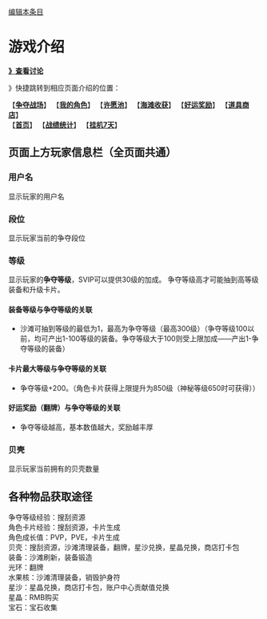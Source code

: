 [编辑本条目](https://github.com/GuguTown/Wiki/edit/main/function/index.md)
# 游戏介绍
[**》查看讨论**](#讨论)   

》快捷跳转到相应页面介绍的位置：   

【[**争夺战场**](争夺战场.md)】 【[**我的角色**](我的角色.md)】 【[**许愿池**](许愿池.md)】 【[**海滩收获**](海滩收获.md)】 【[**好运奖励**](好运奖励.md)】 【[**道具商店**](../shop.md)】   
【[**首页**](首页.md)】 【[**战绩统计**](战绩统计.md)】 【[**挂机7天**](挂机7天.md)】   

## 页面上方玩家信息栏（全页面共通）
### 用户名
显示玩家的用户名
### 段位
显示玩家当前的争夺段位
### 等级
显示玩家的**争夺等级**，SVIP可以提供30级的加成。
争夺等级高才可能抽到高等级装备和升级卡片。   
#### 装备等级与争夺等级的关联
- 沙滩可抽到等级的最低为1，最高为争夺等级（最高300级）（争夺等级100以前，均可产出1-100等级的装备。争夺等级大于100则受上限加成——产出1-争夺等级的装备）   
#### 卡片最大等级与争夺等级的关联
- 争夺等级+200。（角色卡片获得上限提升为850级（神秘等级650时可获得））   
#### 好运奖励（翻牌）与争夺等级的关联   
- 争夺等级越高，基本数值越大，奖励越丰厚   
### 贝壳
显示玩家当前拥有的贝壳数量

## 各种物品获取途径
争夺等级经验：搜刮资源   
角色卡片经验：搜刮资源，卡片生成   
角色成长值：PVP，PVE，卡片生成   
贝壳：搜刮资源，沙滩清理装备，翻牌，星沙兑换，星晶兑换，商店打卡包   
装备：沙滩刷新，装备锻造   
光环：翻牌   
水果核：沙滩清理装备，销毁护身符   
星沙：星晶兑换，商店打卡包，账户中心贡献值兑换   
星晶：RMB购买   
宝石：宝石收集  




